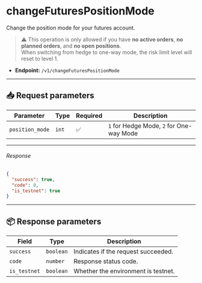 # changeFuturesPositionMode

Change the position mode for your futures account.

> ⚠️ This operation is only allowed if you have **no active orders**, **no planned orders**, and **no open positions**.  
> When switching from hedge to one-way mode, the risk limit level will reset to level 1.

- **Endpoint:** `/v1/changeFuturesPositionMode`

---

## 📥 Request parameters

| **Parameter**     | **Type**   | **Required** | **Description**                                                                 |
|------------------|------------|--------------|---------------------------------------------------------------------------------|
| `position_mode`   | `int`      | ✅          | `1` for Hedge Mode, `2` for One-way Mode                                        |

---

###### Response

```json
{
  "success": true,
  "code": 0,
  "is_testnet": true
}
```

---

## 📦 Response parameters

| **Field**     | **Type**   | **Description**                     |
|---------------|------------|-------------------------------------|
| `success`     | `boolean`  | Indicates if the request succeeded. |
| `code`        | `number`   | Response status code.               |
| `is_testnet`  | `boolean`   | Whether the environment is testnet. |